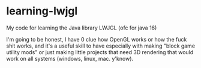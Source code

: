 # learning-lwjgl
My code for learning the Java library LWJGL (ofc for java 16)

I'm going to be honest, I have 0 clue how OpenGL works or how the fuck shit works, and it's a useful skill to have especially with making "block game utility mods" or just making little projects that need 3D rendering that would work on all systems (windows, linux, mac. y'know).
